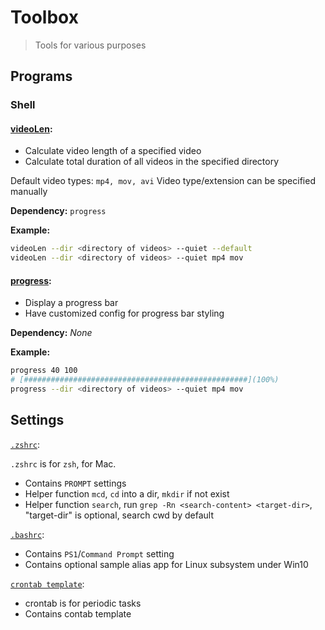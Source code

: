 # Toolbox

> Tools for various purposes

## Programs

### Shell

#### [videoLen](.bin/videoLen):

- Calculate video length of a specified video
- Calculate total duration of all videos in the specified directory

Default video types: `mp4, mov, avi`
Video type/extension can be specified manually

**Dependency:** `progress`

**Example:**

```bash
videoLen --dir <directory of videos> --quiet --default
videoLen --dir <directory of videos> --quiet mp4 mov
```

#### [progress](.bin/progress):

- Display a progress bar
- Have customized config for progress bar styling

**Dependency:** _None_

**Example:**

```bash
progress 40 100
# [##################################################](100%)
progress --dir <directory of videos> --quiet mp4 mov
```

## Settings

[`.zshrc`](./setting/zshrc.sh):

`.zshrc` is for `zsh`, for Mac.

- Contains `PROMPT` settings
- Helper function `mcd`, `cd` into a dir, `mkdir` if not exist
- Helper function `search`, run `grep -Rn <search-content> <target-dir>`, "target-dir" is optional, search cwd by default

[`.bashrc`](./setting/bashrc.sh):

- Contains `PS1`/`Command Prompt` setting
- Contains optional sample alias app for Linux subsystem under Win10

[`crontab template`](./setting/crontab.sh):

- crontab is for periodic tasks
- Contains contab template

